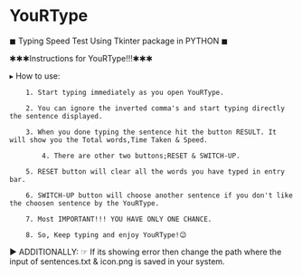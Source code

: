 # YouRType
◼︎ Typing Speed Test Using Tkinter package in PYTHON ◼︎

✱✱✱Instructions for YouRType!!!✱✱✱
 
 ▸ How to use:
 
		1. Start typing immediately as you open YouRType.
	
		2. You can ignore the inverted comma's and start typing directly the sentence displayed.
	
		3. When you done typing the sentence hit the button RESULT. It will show you the Total words,Time Taken & Speed.                     
	
	        4. There are other two buttons;RESET & SWITCH-UP. 
	
		5. RESET button will clear all the words you have typed in entry bar.
	
		6. SWITCH-UP button will choose another sentence if you don't like the choosen sentence by the YouRType.
	
		7. Most IMPORTANT!!! YOU HAVE ONLY ONE CHANCE.
	
		8. So, Keep typing and enjoy YouRType!😉		

► ADDITIONALLY:
    ☞ If its showing error then change the path where the input of sentences.txt & icon.png is saved in your system.   
